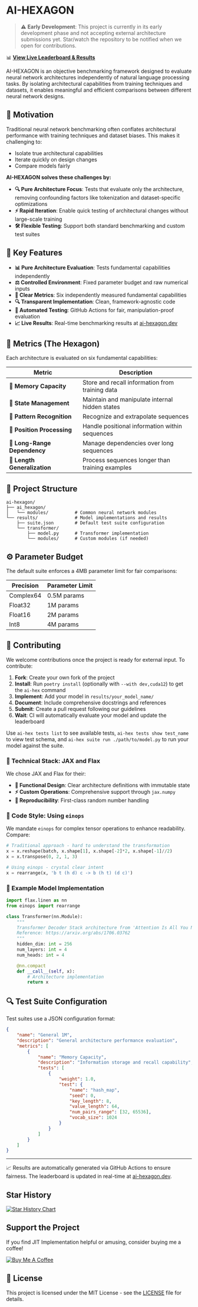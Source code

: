 # AI-HEXAGON

> ⚠️ **Early Development**: This project is currently in its early development phase and not accepting external architecture submissions yet. Star/watch the repository to be notified when we open for contributions.

📊 **[View Live Leaderboard & Results](https://ai-hexagon.dev)**

AI-HEXAGON is an objective benchmarking framework designed to evaluate neural network architectures independently of natural language processing tasks. By isolating architectural capabilities from training techniques and datasets, it enables meaningful and efficient comparisons between different neural network designs.

## 🎯 Motivation

Traditional neural network benchmarking often conflates architectural performance with training techniques and dataset biases. This makes it challenging to:

-   Isolate true architectural capabilities
-   Iterate quickly on design changes
-   Compare models fairly

**AI-HEXAGON solves these challenges by:**

-   **🔍 Pure Architecture Focus**: Tests that evaluate only the architecture, removing confounding factors like tokenization and dataset-specific optimizations
-   **⚡ Rapid Iteration**: Enable quick testing of architectural changes without large-scale training
-   **🛠️ Flexible Testing**: Support both standard benchmarking and custom test suites

## 🌟 Key Features

-   **📊 Pure Architecture Evaluation**: Tests fundamental capabilities independently
-   **⚖️ Controlled Environment**: Fixed parameter budget and raw numerical inputs
-   **📐 Clear Metrics**: Six independently measured fundamental capabilities
-   **🔍 Transparent Implementation**: Clean, framework-agnostic code
-   **🤖 Automated Testing**: GitHub Actions for fair, manipulation-proof evaluation
-   **📈 Live Results**: Real-time benchmarking results at [ai-hexagon.dev](https://ai-hexagon.dev)

## 📐 Metrics (The Hexagon)

Each architecture is evaluated on six fundamental capabilities:

| Metric                       | Description                                     |
| ---------------------------- | ----------------------------------------------- |
| 🧠 **Memory Capacity**       | Store and recall information from training data |
| 🔄 **State Management**      | Maintain and manipulate internal hidden states  |
| 🎯 **Pattern Recognition**   | Recognize and extrapolate sequences             |
| 📍 **Position Processing**   | Handle positional information within sequences  |
| 🔗 **Long-Range Dependency** | Manage dependencies over long sequences         |
| 📏 **Length Generalization** | Process sequences longer than training examples |

## 📁 Project Structure

```
ai-hexagon/
├── ai_hexagon/
│   └── modules/          # Common neural network modules
└── results/              # Model implementations and results
    ├── suite.json        # Default test suite configuration
    └── transformer/
        ├── model.py      # Transformer implementation
        └── modules/      # Custom modules (if needed)
```

## ⚙️ Parameter Budget

The default suite enforces a 4MB parameter limit for fair comparisons:

| Precision | Parameter Limit |
| --------- | --------------- |
| Complex64 | 0.5M params     |
| Float32   | 1M params       |
| Float16   | 2M params       |
| Int8      | 4M params       |

## 🤝 Contributing

We welcome contributions once the project is ready for external input. To contribute:

1. **Fork**: Create your own fork of the project
2. **Install**: Run `poetry install` (optionally with `--with dev,cuda12`) to get the `ai-hex` command
3. **Implement**: Add your model in `results/your_model_name/`
4. **Document**: Include comprehensive docstrings and references
5. **Submit**: Create a pull request following our guidelines
6. **Wait**: CI will automatically evaluate your model and update the leaderboard

Use `ai-hex tests list` to see available tests, `ai-hex tests show test_name` to view test schema, and `ai-hex suite run ./path/to/model.py` to run your model against the suite.

### 🔧 Technical Stack: JAX and Flax

We chose JAX and Flax for their:

-   **🧩 Functional Design**: Clear architecture definitions with immutable state
-   **⚡ Custom Operations**: Comprehensive support through `jax.numpy`
-   **🎯 Reproducibility**: First-class random number handling

### 📝 Code Style: Using `einops`

We mandate `einops` for complex tensor operations to enhance readability. Compare:

```python
# Traditional approach - hard to understand the transformation
x = x.reshape(batch, x.shape[1], x.shape[-2]*2, x.shape[-1]//2)
x = x.transpose(0, 2, 1, 3)

# Using einops - crystal clear intent
x = rearrange(x, 'b t (h d) c -> b (h t) (d c)')
```

### 📖 Example Model Implementation

```python
import flax.linen as nn
from einops import rearrange

class Transformer(nn.Module):
    """
    Transformer Decoder Stack architecture from 'Attention Is All You Need'.
    Reference: https://arxiv.org/abs/1706.03762
    """
    hidden_dim: int = 256
    num_layers: int = 4
    num_heads: int = 4

    @nn.compact
    def __call__(self, x):
        # Architecture implementation
        return x
```

## 🔍 Test Suite Configuration

Test suites use a JSON configuration format:

```json
{
    "name": "General 1M",
    "description": "General architecture performance evaluation",
    "metrics": [
        {
            "name": "Memory Capacity",
            "description": "Information storage and recall capability",
            "tests": [
                {
                    "weight": 1.0,
                    "test": {
                        "name": "hash_map",
                        "seed": 0,
                        "key_length": 8,
                        "value_length": 64,
                        "num_pairs_range": [32, 65536],
                        "vocab_size": 1024
                    }
                }
            ]
        }
    ]
}
```

---

📈 Results are automatically generated via GitHub Actions to ensure fairness. The leaderboard is updated in real-time at [ai-hexagon.dev](https://ai-hexagon.dev).

## Star History

[![Star History Chart](https://api.star-history.com/svg?repos=JirkaKlimes/AI-HEXAGON&type=Date)](https://star-history.com/#JirkaKlimes/AI-HEXAGON&Date)

## Support the Project

If you find JIT Implementation helpful or amusing, consider buying me a coffee!

[![Buy Me A Coffee](https://img.shields.io/badge/Buy%20Me%20A%20Coffee-FFDD00?style=for-the-badge&logo=buy-me-a-coffee&logoColor=black)](https://buymeacoffee.com/jiriklimes)

## 📜 License

This project is licensed under the MIT License - see the [LICENSE](LICENSE) file for details.
